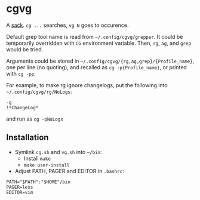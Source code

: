 cgvg
====

A [sack](https://github.com/sampson-chen/sack).
`cg ...` searches, `vg N` goes to occurence.

Default grep tool name is read from `~/.config/cgvg/grepper`.
It could be temporarily overridden with `CG` environment variable.
Then, `rg`, `ag`, and `grep` would be tried.

Arguments could be stored in `~/.config/cgvg/{rg,ag,grep}/{Profile_name}`,
one per line (no quoting), and recalled as `cg -p{Profile_name}`,
or printed with `cg -pp`.

For example, to make rg ignore changelogs, put the following into `~/.config/cgvg/rg/NoLogs`:
```
-g
!*ChangeLog*
```
and run as `cg -pNoLogs`

Installation
------------
- Symlink `cg.sh` and `vg.sh` into `~/bin`:
  * Install `make`
  * `make user-install`
- Adjust PATH, PAGER and EDITOR in `.bashrc`:
```
PATH="$PATH":"$HOME"/bin
PAGER=less
EDITOR=vim
```
